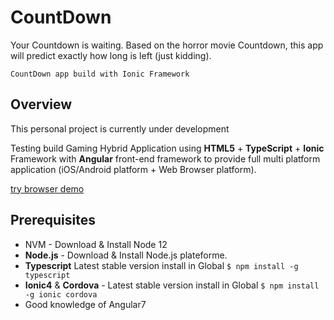 # CountDown
Your Countdown is waiting. Based on the horror movie Countdown, this app will predict exactly how long is left (just kidding).

    CountDown app build with Ionic Framework

## Overview

This personal project is currently under development

Testing build Gaming Hybrid Application using **HTML5** + **TypeScript** + **Ionic** Framework with **Angular** front-end framework to provide full multi platform application (iOS/Android platform + Web Browser platform).

[try browser demo](https://..)

## Prerequisites

* NVM - Download & Install Node 12
* **Node.js** - Download & Install Node.js plateforme.
* **Typescript** Latest stable version install in Global ```$ npm install -g typescript```
* **Ionic4** & **Cordova** - Latest stable version install in Global ```$ npm install -g ionic cordova ```
* Good knowledge of Angular7
